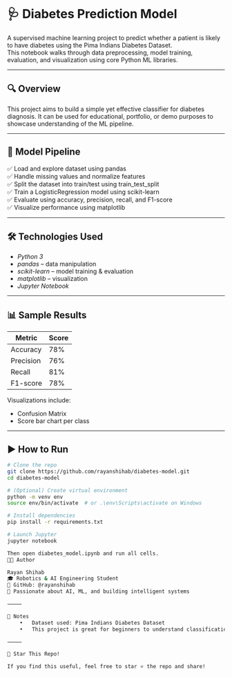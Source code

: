 # 🩺 Diabetes Prediction Model

A supervised machine learning project to predict whether a patient is likely to have diabetes using the Pima Indians Diabetes Dataset.  
This notebook walks through data preprocessing, model training, evaluation, and visualization using core Python ML libraries.

---

## 🔍 Overview

This project aims to build a simple yet effective classifier for diabetes diagnosis. It can be used for educational, portfolio, or demo purposes to showcase understanding of the ML pipeline.

---

## 🧠 Model Pipeline

✅ Load and explore dataset using pandas  
✅ Handle missing values and normalize features  
✅ Split the dataset into train/test using train_test_split  
✅ Train a LogisticRegression model using scikit-learn  
✅ Evaluate using accuracy, precision, recall, and F1-score  
✅ Visualize performance using matplotlib

---

## 🛠 Technologies Used

- *Python 3*
- *pandas* – data manipulation
- *scikit-learn* – model training & evaluation
- *matplotlib* – visualization
- *Jupyter Notebook*

---

## 📊 Sample Results

| Metric     | Score |
|------------|--------|
| Accuracy   | 78%    |
| Precision  | 76%    |
| Recall     | 81%    |
| F1-score   | 78%    |

Visualizations include:
- Confusion Matrix
- Score bar chart per class

---

## ▶ How to Run

```bash
# Clone the repo
git clone https://github.com/rayanshihab/diabetes-model.git
cd diabetes-model

# (Optional) Create virtual environment
python -m venv env
source env/bin/activate  # or .\env\Scripts\activate on Windows

# Install dependencies
pip install -r requirements.txt

# Launch Jupyter
jupyter notebook

Then open diabetes_model.ipynb and run all cells.
👨‍💻 Author

Rayan Shihab
🎓 Robotics & AI Engineering Student
🔗 GitHub: @rayanshihab
🧠 Passionate about AI, ML, and building intelligent systems

⸻

📌 Notes
	•	Dataset used: Pima Indians Diabetes Dataset
	•	This project is great for beginners to understand classification tasks in healthcare

⸻

🌟 Star This Repo!

If you find this useful, feel free to star ⭐ the repo and share!
